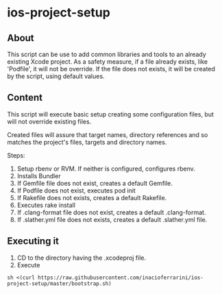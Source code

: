 # ios-project-setup

## About

This script can be use to add common libraries and tools to an already existing Xcode project. 
As a safety measure, if a file already exists, like 'Podfile', it will not be override. If the file does not exists, it will be created by the script, using default values.

## Content
This script will execute basic setup creating some configuration files, but will not override existing files.

Created files will assure that target names, directory references and so matches the project's files, targets and directory names.

Steps:

1. Setup rbenv or RVM. If neither is configured, configures rbenv.
2. Installs Bundler
3. If Gemfile file does not exist, creates a default Gemfile.
4. If Podfile does not exist, executes pod init
5. If Rakefile does not exists, creates a default Rakefile.
6. Executes rake install
7. If .clang-format file does not exist, creates a default .clang-format.
8. If .slather.yml file does not exists, creates a default .slather.yml file.


## Executing it
1. CD to the directory having the .xcodeproj file.
2. Execute
```
sh <(curl https://raw.githubusercontent.com/inacioferrarini/ios-project-setup/master/bootstrap.sh)
```

